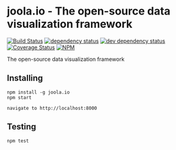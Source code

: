 # joola.io - The open-source data visualization framework
[![Build Status][3]][4] [![dependency status][5]][6] [![dev dependency status][7]][8] [![Coverage Status][1]][2]
[![NPM](https://nodei.co/npm/joola.io.png)](https://nodei.co/npm/joola.io/)

The open-source data visualization framework

Installing
----------

```
npm install -g joola.io
npm start

navigate to http://localhost:8000
```


Testing
-------

```
npm test
```

[1]: https://coveralls.io/repos/joola/joola.io/badge.png
[2]: https://coveralls.io/r/joola/joola.io
[3]: https://travis-ci.org/joola/joola.io.png
[4]: https://travis-ci.org/joola/joola.io
[5]: https://david-dm.org/joola/joola.io.png
[6]: https://david-dm.org/joola/joola.io
[7]: https://david-dm.org/joola/joola.io/dev-status.png
[8]: https://david-dm.org/joola/joola.io#info=devDependencies
